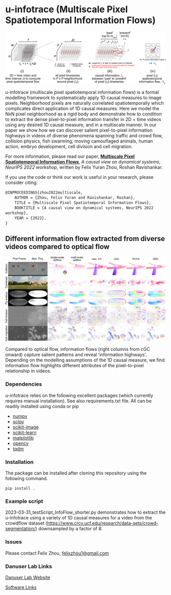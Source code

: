 # u-infotrace (Multiscale Pixel Spatiotemporal Information Flows)
<p align="center">
  <img src="img/concept_figure.jpg" width="800"/>
  <!-- <img src="https://github.com/fyz11/MOSES/blob/master/Example_Results/mesh_frame20_red.png" width="300"/> -->
</p>
u-infotrace (multiscale pixel spatiotemporal information flows) is a formal modelling framework to systematically apply 1D causal measures to image pixels. Neighborhood pixels are naturally correlated spatiotemporally which complicates direct application of 1D causal measures. Here we model the NxN pixel neighborhood as a rigid body and demonstrate how to condition to extract the dense pixel-to-pixel information transfer in 2D + time videos using any desired 1D causal measure, and in a multiscale manner. In our paper we show how we can discover salient pixel-to-pixel information highways in videos of diverse phenomena spanning traffic and crowd flow, collision physics, fish swarming, moving camouflaged animals, human action, embryo development, cell division and cell migration.<br>

For more information, please read our paper, [**Multiscale Pixel Spatiotemporal Information Flows**](https://openreview.net/forum?id=4P0qQrU_SlN), *A causal view on dynamical systems, NeurIPS 2022 workshop*, written by Felix Yuran Zhou, Roshan Ravishankar.

If you use the code or think our work is useful in your research, please consider citing:

```
@INPROCEEDINGS{zhou2022multiscale,
	AUTHOR = {Zhou, Felix Yuran and Ravishankar, Roshan},
	TITLE = {Multiscale Pixel Spatiotemporal Information Flows},
	BOOKTITLE = {A causal view on dynamical systems, NeurIPS 2022 workshop},
	YEAR = {2022},
}
```

## Different information flow extracted from diverse videos compared to optical flow
<p align="center">
  <img src="img/multi_example_flow.jpg" width="800"/>
</p>
Compared to optical flow, information flows (right columns from cGC onward) capture salient patterns and reveal 'information highways'. Depending on the modelling assumptions of the 1D causal measure, we find information flow highlights different attributes of the pixel-to-pixel relationship in videos. 

### Dependencies
u-infotrace relies on the following excellent packages (which currently requires manual installation). See also requirements.txt file. All can be readily installed using conda or pip
- [numpy](https://numpy.org/)
- [scipy](https://www.scipy.org/)
- [scikit-image](https://scikit-image.org/)
- [scikit-learn](https://scikit-learn.org/stable/index.html)
- [matplotlib](https://matplotlib.org/)
- [opencv](https://pypi.org/project/opencv-contrib-python/)
- [tqdm](https://tqdm.github.io/)

### Installation
The package can be installed after cloning this repository using the following command.
```
pip install .
```

### Example script
2023-03-31_testScript_InfoFlow_shorter.py demonstrates how to extract the u-infotrace using a variety of 1D causal measures for a video from the crowdflow dataset (https://www.crcv.ucf.edu/research/data-sets/crowd-segmentation/) downsampled by a factor of 8.  

### Issues
Please contact Felix Zhou, felixzhou1@gmail.com

### Danuser Lab Links
[Danuser Lab Website](https://www.danuserlab-utsw.org/)

[Software Links](https://github.com/DanuserLab/)
